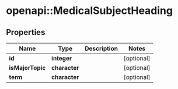 # openapi::MedicalSubjectHeading


## Properties
Name | Type | Description | Notes
------------ | ------------- | ------------- | -------------
**id** | **integer** |  | [optional] 
**isMajorTopic** | **character** |  | [optional] 
**term** | **character** |  | [optional] 


